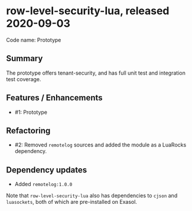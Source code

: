 # row-level-security-lua, released 2020-09-03
 
Code name: Prototype
 
## Summary
 
The prototype offers tenant-security, and has full unit test and integration test coverage.
 
## Features / Enhancements
 
* #1: Prototype

 
## Refactoring
 
* #2: Removed `remotelog` sources and added the module as a LuaRocks dependency.
 
## Dependency updates
 
* Added `remotelog:1.0.0`

Note that `row-level-security-lua` also has dependencies to `cjson` and `luasockets`, both of which are pre-installed on Exasol.